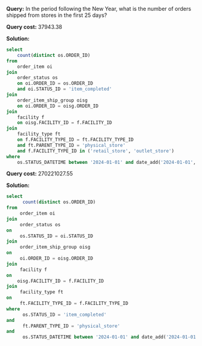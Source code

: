 **Query:** In the period following the New Year, what is the number of orders shipped from stores in the first 25 days?

**Query cost:** 37943.38

**Solution:**
```sql
select 
	count(distinct os.ORDER_ID)
from 
    order_item oi 
join 
    order_status os 
    on oi.ORDER_ID = os.ORDER_ID 
    and oi.STATUS_ID = 'item_completed'
join 
    order_item_ship_group oisg  
    on oi.ORDER_ID = oisg.ORDER_ID 
join 
    facility f 
    on oisg.FACILITY_ID = f.FACILITY_ID
join 
    facility_type ft
    on f.FACILITY_TYPE_ID = ft.FACILITY_TYPE_ID 
    and ft.PARENT_TYPE_ID = 'physical_store'
    and f.FACILITY_TYPE_ID in ('retail_store', 'outlet_store')
where 
    os.STATUS_DATETIME between '2024-01-01' and date_add('2024-01-01', interval 25 day);
```
**Query cost:** 270221027.55

**Solution:**
```sql
select 
      count(distinct os.ORDER_ID)
from 
     order_item oi 
join 
     order_status os 
on 
     os.STATUS_ID = oi.STATUS_ID 
join 
     order_item_ship_group oisg 
on 
     oi.ORDER_ID = oisg.ORDER_ID 
join 
     facility f 
on 
    oisg.FACILITY_ID = f.FACILITY_ID
join 
     facility_type ft
on 
     ft.FACILITY_TYPE_ID = f.FACILITY_TYPE_ID 
where 
      os.STATUS_ID = 'item_completed'
and 
      ft.PARENT_TYPE_ID = 'physical_store'
and
      os.STATUS_DATETIME between '2024-01-01' and date_add('2024-01-01', interval 25 day);
